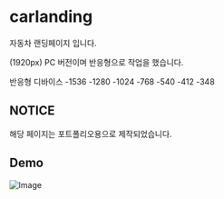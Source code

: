 # carlanding

자동차 랜딩페이지 입니다.

(1920px) PC 버전이며 반응형으로 작업을 했습니다.

반응형 디바이스
-1536
-1280
-1024
-768
-540
-412
-348


## NOTICE

해당 페이지는 포트폴리오용으로 제작되었습니다.


## Demo

![Image](https://github.com/user-attachments/assets/11add61d-f10e-4871-b139-d424a3a14f9f)